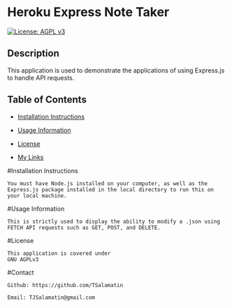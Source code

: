 # Heroku Express Note Taker
[![License: AGPL v3](https://img.shields.io/badge/License-AGPL_v3-blue.svg)](https://www.gnu.org/licenses/agpl-3.0)

## Description
    
This application is used to demonstrate the applications of using Express.js to handle API requests.

## Table of Contents
    
   
    
- [Installation Instructions](#installation-instructions)

- [Usage Information](#usage-information)

- [License](#license)

- [My Links](#contact)

    
#Installation Instructions
    
    You must have Node.js installed on your computer, as well as the Express.js package installed in the local directory to run this on your local machine.
    
#Usage Information
    
    This is strictly used to display the ability to modify a .json using FETCH API requests such as GET, POST, and DELETE. 
    

    
#License
    
    This application is covered under
    GNU AGPLv3
    
        
    
#Contact

    Github: https://github.com/TSalamatin

    Email: TJSalamatin@gmail.com
    